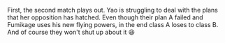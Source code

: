 First, the second match plays out. Yao is struggling to deal with the plans that her opposition has hatched. Even though their plan A failed and Fumikage uses his new flying powers, in the end class A loses to class B. And of course they won't shut up about it 😆

